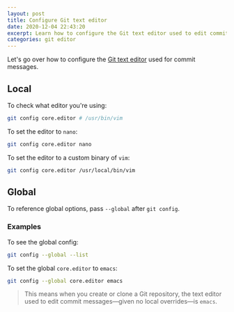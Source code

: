 ```yaml
---
layout: post
title: Configure Git text editor
date: 2020-12-04 22:43:20
excerpt: Learn how to configure the Git text editor used to edit commit messages.
categories: git editor
---
```


Let's go over how to configure the [Git text editor](https://git-scm.com/book/en/v2/Customizing-Git-Git-Configuration#_core_editor) used for commit messages.

## Local

To check what editor you're using:

```sh
git config core.editor # /usr/bin/vim
```

To set the editor to `nano`:

```sh
git config core.editor nano
```

To set the editor to a custom binary of `vim`:

```sh
git config core.editor /usr/local/bin/vim
```

## Global

To reference global options, pass `--global` after `git config`.

### Examples

To see the global config:

```sh
git config --global --list
```

To set the global `core.editor` to `emacs`:

```sh
git config --global core.editor emacs
```

> This means when you create or clone a Git repository, the text editor used to edit commit messages&mdash;given no local overrides&mdash;is `emacs`.
